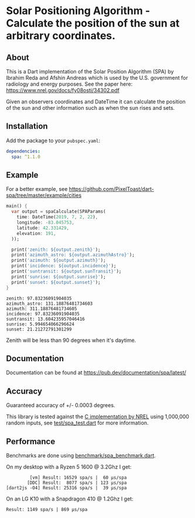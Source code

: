 # Solar Positioning Algorithm - Calculate the position of the sun at arbitrary coordinates.

## About
This is a Dart implementation of the Solar Position Algorithm (SPA) by Ibrahim Reda and Afshin Andreas which is used by the U.S. government for radiology and energy purposes.
See the paper here: https://www.nrel.gov/docs/fy08osti/34302.pdf

Given an observers coordinates and DateTime it can calculate the position of the sun and other information such as when the sun rises and sets.

## Installation

Add the package to your `pubspec.yaml`:
```yaml
dependencies:
  spa: ^1.1.0
```

## Example

For a better example, see https://github.com/PixelToast/dart-spa/tree/master/example/cities

```dart
main() {
  var output = spaCalculate(SPAParams(
    time: DateTime(2019, 7, 2, 22),
    longitude: -83.045753,
    latitude: 42.331429,
    elevation: 191,
  ));

  print('zenith: ${output.zenith}');
  print('azimuth_astro: ${output.azimuthAstro}');
  print('azimuth: ${output.azimuth}');
  print('incidence: ${output.incidence}');
  print('suntransit: ${output.sunTransit}');
  print('sunrise: ${output.sunrise}');
  print('sunset: ${output.sunset}');
}
```
```
zenith: 97.83236091904035
azimuth_astro: 131.18876481734603
azimuth: 311.18876481734605
incidence: 97.83236091904035
suntransit: 13.604235957046416
sunrise: 5.994654066296624
sunset: 21.21272791301299
```

Zenith will be less than 90 degrees when it's daytime.

## Documentation

Documentation can be found at https://pub.dev/documentation/spa/latest/

## Accuracy

Guaranteed accuracy of +/- 0.0003 degrees.

This library is tested against the [C implementation by NREL](https://midcdmz.nrel.gov/spa/) using 1,000,000 random inputs, see [test/spa_test.dart](https://github.com/PixelToast/dart-spa/blob/master/test/spa_test.dart) for more information.

## Performance

Benchmarks are done using [benchmark/spa_benchmark.dart](https://github.com/PixelToast/dart-spa/blob/master/benchmark/spa_benchmark.dart).

On my desktop with a Ryzen 5 1600 @ 3.2Ghz I get:
```
         [vm] Result: 16529 spa/s |  60 μs/spa
        [DDC] Result:  8077 spa/s | 123 μs/spa
[dart2js -O4] Result: 25316 spa/s |  39 μs/spa
```

On an LG K10 with a Snapdragon 410 @ 1.2Ghz I get:
```
Result: 1149 spa/s | 869 μs/spa
```